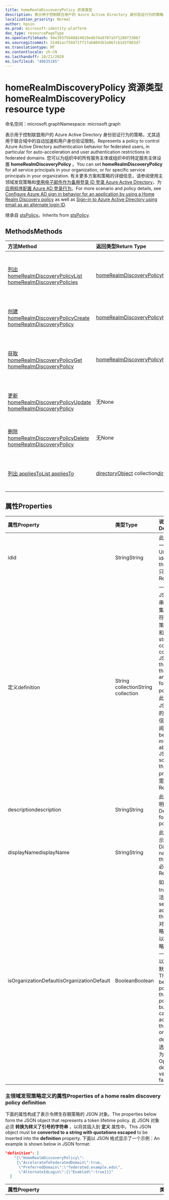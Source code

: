 ```yaml
---
title: homeRealmDiscoveryPolicy 资源类型
description: 表示用于控制联合用户的 Azure Active Directory 身份验证行为的策略。
localization_priority: Normal
author: hpsin
ms.prod: microsoft-identity-platform
doc_type: resourcePageType
ms.openlocfilehash: 94e39375648824819edb74a9707a5f1286f33087
ms.sourcegitcommit: 21481acf54471ff17ab8043b3a96fcb1d2f863d7
ms.translationtype: MT
ms.contentlocale: zh-CN
ms.lasthandoff: 10/21/2020
ms.locfileid: "48635185"
---
```

# <a name="homerealmdiscoverypolicy-resource-type"></a><span data-ttu-id="80142-103">homeRealmDiscoveryPolicy 资源类型</span><span class="sxs-lookup"><span data-stu-id="80142-103">homeRealmDiscoveryPolicy resource type</span></span>

<span data-ttu-id="80142-104">命名空间：microsoft.graph</span><span class="sxs-lookup"><span data-stu-id="80142-104">Namespace: microsoft.graph</span></span>

<span data-ttu-id="80142-105">表示用于控制联盟用户的 Azure Active Directory 身份验证行为的策略，尤其适用于联合域中的自动加速和用户身份验证限制。</span><span class="sxs-lookup"><span data-stu-id="80142-105">Represents a policy to control Azure Active Directory authentication behavior for federated users, in particular for auto-acceleration and user authentication restrictions in federated domains.</span></span> <span data-ttu-id="80142-106">您可以为组织中的所有服务主体或组织中的特定服务主体设置 **homeRealmDiscoveryPolicy** 。</span><span class="sxs-lookup"><span data-stu-id="80142-106">You can set **homeRealmDiscoveryPolicy** for all service principals in your organization, or for specific service principals in your organization.</span></span> <span data-ttu-id="80142-107">有关更多方案和策略的详细信息，请参阅使用主领域发现策略和[使用电子邮件作为备用登录 ID 登录 Azure Active Directory](/azure/active-directory/authentication/howto-authentication-use-email-signin)，为[应用程序配置 Azure AD 登录行为](/azure/active-directory/manage-apps/configure-authentication-for-federated-users-portal)。</span><span class="sxs-lookup"><span data-stu-id="80142-107">For more scenario and policy details, see [Configure Azure AD sign in behavior for an application by using a Home Realm Discovery policy](/azure/active-directory/manage-apps/configure-authentication-for-federated-users-portal) as well as [Sign-in to Azure Active Directory using email as an alternate login ID](/azure/active-directory/authentication/howto-authentication-use-email-signin).</span></span>

<span data-ttu-id="80142-108">继承自 [stsPolicy](stsPolicy.md)。</span><span class="sxs-lookup"><span data-stu-id="80142-108">Inherits from [stsPolicy](stsPolicy.md).</span></span>

## <a name="methods"></a><span data-ttu-id="80142-109">Methods</span><span class="sxs-lookup"><span data-stu-id="80142-109">Methods</span></span>

| <span data-ttu-id="80142-110">方法</span><span class="sxs-lookup"><span data-stu-id="80142-110">Method</span></span>       | <span data-ttu-id="80142-111">返回类型</span><span class="sxs-lookup"><span data-stu-id="80142-111">Return Type</span></span> | <span data-ttu-id="80142-112">Description</span><span class="sxs-lookup"><span data-stu-id="80142-112">Description</span></span> |
|:-------------|:------------|:------------|
| [<span data-ttu-id="80142-113">列出 homeRealmDiscoveryPolicy</span><span class="sxs-lookup"><span data-stu-id="80142-113">List homeRealmDiscoveryPolicies</span></span>](../api/homerealmdiscoverypolicy-list.md) | [<span data-ttu-id="80142-114">homeRealmDiscoveryPolicy</span><span class="sxs-lookup"><span data-stu-id="80142-114">homeRealmDiscoveryPolicy</span></span>](homerealmdiscoverypolicy.md) | <span data-ttu-id="80142-115">读取 homeRealmDiscoveryPolicies 对象的属性和关系。</span><span class="sxs-lookup"><span data-stu-id="80142-115">Read properties and relationships of homeRealmDiscoveryPolicies objects.</span></span> |
| [<span data-ttu-id="80142-116">创建 homeRealmDiscoveryPolicy</span><span class="sxs-lookup"><span data-stu-id="80142-116">Create homeRealmDiscoveryPolicy</span></span>](../api/homerealmdiscoverypolicy-post-homerealmdiscoverypolicies.md) | [<span data-ttu-id="80142-117">homeRealmDiscoveryPolicy</span><span class="sxs-lookup"><span data-stu-id="80142-117">homeRealmDiscoveryPolicy</span></span>](homerealmdiscoverypolicy.md) | <span data-ttu-id="80142-118">创建 homeRealmDiscoveryPolicy 对象。</span><span class="sxs-lookup"><span data-stu-id="80142-118">Create a homeRealmDiscoveryPolicy object.</span></span> |
| [<span data-ttu-id="80142-119">获取 homeRealmDiscoveryPolicy</span><span class="sxs-lookup"><span data-stu-id="80142-119">Get homeRealmDiscoveryPolicy</span></span>](../api/homerealmdiscoverypolicy-get.md) | [<span data-ttu-id="80142-120">homeRealmDiscoveryPolicy</span><span class="sxs-lookup"><span data-stu-id="80142-120">homeRealmDiscoveryPolicy</span></span>](homerealmdiscoverypolicy.md) | <span data-ttu-id="80142-121">读取 homeRealmDiscoveryPolicy 对象的属性和关系。</span><span class="sxs-lookup"><span data-stu-id="80142-121">Read properties and relationships of a homeRealmDiscoveryPolicy object.</span></span> |
| [<span data-ttu-id="80142-122">更新 homeRealmDiscoveryPolicy</span><span class="sxs-lookup"><span data-stu-id="80142-122">Update homeRealmDiscoveryPolicy</span></span>](../api/homerealmdiscoverypolicy-update.md) | <span data-ttu-id="80142-123">无</span><span class="sxs-lookup"><span data-stu-id="80142-123">None</span></span> | <span data-ttu-id="80142-124">更新 homeRealmDiscoveryPolicy 对象。</span><span class="sxs-lookup"><span data-stu-id="80142-124">Update a homeRealmDiscoveryPolicy object.</span></span> |
| [<span data-ttu-id="80142-125">删除 homeRealmDiscoveryPolicy</span><span class="sxs-lookup"><span data-stu-id="80142-125">Delete homeRealmDiscoveryPolicy</span></span>](../api/homerealmdiscoverypolicy-delete.md) | <span data-ttu-id="80142-126">无</span><span class="sxs-lookup"><span data-stu-id="80142-126">None</span></span> | <span data-ttu-id="80142-127">删除 homeRealmDiscoveryPolicy 对象。</span><span class="sxs-lookup"><span data-stu-id="80142-127">Delete a homeRealmDiscoveryPolicy object.</span></span> |
| [<span data-ttu-id="80142-128">列出 appliesTo</span><span class="sxs-lookup"><span data-stu-id="80142-128">List appliesTo</span></span>](../api/homerealmdiscoverypolicy-list-appliesto.md) | <span data-ttu-id="80142-129">[directoryObject](directoryobject.md) collection</span><span class="sxs-lookup"><span data-stu-id="80142-129">[directoryObject](directoryobject.md) collection</span></span> | <span data-ttu-id="80142-130">获取已应用此策略的 directoryObjects 的列表。</span><span class="sxs-lookup"><span data-stu-id="80142-130">Get the list of directoryObjects that this policy has been applied to.</span></span> |

## <a name="properties"></a><span data-ttu-id="80142-131">属性</span><span class="sxs-lookup"><span data-stu-id="80142-131">Properties</span></span>

| <span data-ttu-id="80142-132">属性</span><span class="sxs-lookup"><span data-stu-id="80142-132">Property</span></span>     | <span data-ttu-id="80142-133">类型</span><span class="sxs-lookup"><span data-stu-id="80142-133">Type</span></span>        | <span data-ttu-id="80142-134">说明</span><span class="sxs-lookup"><span data-stu-id="80142-134">Description</span></span> |
|:-------------|:------------|:------------|
|<span data-ttu-id="80142-135">id</span><span class="sxs-lookup"><span data-stu-id="80142-135">id</span></span>|<span data-ttu-id="80142-136">String</span><span class="sxs-lookup"><span data-stu-id="80142-136">String</span></span>| <span data-ttu-id="80142-137">此策略的唯一标识符。</span><span class="sxs-lookup"><span data-stu-id="80142-137">Unique identifier for this policy.</span></span> <span data-ttu-id="80142-138">只读。</span><span class="sxs-lookup"><span data-stu-id="80142-138">Read-only.</span></span>|
|<span data-ttu-id="80142-139">定义</span><span class="sxs-lookup"><span data-stu-id="80142-139">definition</span></span>|<span data-ttu-id="80142-140">String collection</span><span class="sxs-lookup"><span data-stu-id="80142-140">String collection</span></span>| <span data-ttu-id="80142-141">一个包含 JSON 字符串的字符串集合，该字符串定义此策略的规则和设置。</span><span class="sxs-lookup"><span data-stu-id="80142-141">A string collection containing a JSON string that defines the rules and settings for this policy.</span></span> <span data-ttu-id="80142-142">有关此属性的 JSON 架构的更多详细信息，请参阅下文。</span><span class="sxs-lookup"><span data-stu-id="80142-142">See below for more details about the JSON schema for this property.</span></span> <span data-ttu-id="80142-143">必需。</span><span class="sxs-lookup"><span data-stu-id="80142-143">Required.</span></span>|
|<span data-ttu-id="80142-144">description</span><span class="sxs-lookup"><span data-stu-id="80142-144">description</span></span>|<span data-ttu-id="80142-145">String</span><span class="sxs-lookup"><span data-stu-id="80142-145">String</span></span>| <span data-ttu-id="80142-146">此策略的说明。</span><span class="sxs-lookup"><span data-stu-id="80142-146">Description for this policy.</span></span>|
|<span data-ttu-id="80142-147">displayName</span><span class="sxs-lookup"><span data-stu-id="80142-147">displayName</span></span>|<span data-ttu-id="80142-148">String</span><span class="sxs-lookup"><span data-stu-id="80142-148">String</span></span>| <span data-ttu-id="80142-149">此策略的显示名称。</span><span class="sxs-lookup"><span data-stu-id="80142-149">Display name for this policy.</span></span> <span data-ttu-id="80142-150">必需。</span><span class="sxs-lookup"><span data-stu-id="80142-150">Required.</span></span>|
|<span data-ttu-id="80142-151">isOrganizationDefault</span><span class="sxs-lookup"><span data-stu-id="80142-151">isOrganizationDefault</span></span>|<span data-ttu-id="80142-152">Boolean</span><span class="sxs-lookup"><span data-stu-id="80142-152">Boolean</span></span>|<span data-ttu-id="80142-153">如果设置为 true，则激活此策略。</span><span class="sxs-lookup"><span data-stu-id="80142-153">If set to true, activates this policy.</span></span> <span data-ttu-id="80142-154">对于同一策略类型，可以有多个策略，但只有一个策略可以作为组织默认激活。</span><span class="sxs-lookup"><span data-stu-id="80142-154">There can be many policies for the same policy type, but only one can be activated as the organization default.</span></span> <span data-ttu-id="80142-155">可选，默认值为 false。</span><span class="sxs-lookup"><span data-stu-id="80142-155">Optional, default value is false.</span></span>|


### <a name="properties-of-a-home-realm-discovery-policy-definition"></a><span data-ttu-id="80142-156">主领域发现策略定义的属性</span><span class="sxs-lookup"><span data-stu-id="80142-156">Properties of a home realm discovery policy definition</span></span>
<span data-ttu-id="80142-157">下面的属性构成了表示令牌生存期策略的 JSON 对象。</span><span class="sxs-lookup"><span data-stu-id="80142-157">The properties below form the JSON object that represents a token lifetime policy.</span></span> <span data-ttu-id="80142-158">此 JSON 对象必须 **转换为转义了引号的字符串** ，以将其插入到 **定义** 属性中。</span><span class="sxs-lookup"><span data-stu-id="80142-158">This JSON object must be **converted to a string with quotations escaped** to be inserted into the **definition** property.</span></span> <span data-ttu-id="80142-159">下面以 JSON 格式显示了一个示例：</span><span class="sxs-lookup"><span data-stu-id="80142-159">An example is shown below in JSON format:</span></span>

<!-- {
  "blockType": "ignored"
}-->
``` json
"definition": [
    "{\"HomeRealmDiscoveryPolicy\":
     {\"AccelerateToFederatedDomain\":true,
      \"PreferredDomain\":\"federated.example.edu\",
      \"AlternateIdLogin\":{\"Enabled\":true}}}"
  ]
```

| <span data-ttu-id="80142-160">属性</span><span class="sxs-lookup"><span data-stu-id="80142-160">Property</span></span>     | <span data-ttu-id="80142-161">类型</span><span class="sxs-lookup"><span data-stu-id="80142-161">Type</span></span>   |<span data-ttu-id="80142-162">Description</span><span class="sxs-lookup"><span data-stu-id="80142-162">Description</span></span>| 
|:---------------|:--------|:----------|
|<span data-ttu-id="80142-163">AccelerateToFederatedDomain</span><span class="sxs-lookup"><span data-stu-id="80142-163">AccelerateToFederatedDomain</span></span>|<span data-ttu-id="80142-164">Boolean</span><span class="sxs-lookup"><span data-stu-id="80142-164">Boolean</span></span>| <span data-ttu-id="80142-165">如果设置为 `true` ，则自动加速 (绕过主页领域发现) 。</span><span class="sxs-lookup"><span data-stu-id="80142-165">Set to `true` for auto-acceleration (bypass home realm discovery).</span></span> <span data-ttu-id="80142-166">如果 `true` 在租户中只有一个经过验证和联合的域，则用户将直接转到联合身份提供程序 (如用于登录的 ADFS) 。</span><span class="sxs-lookup"><span data-stu-id="80142-166">If `true` and there is only one verified and federated domain in the tenant, then users will be taken straight to the federated identity provider (such as ADFS) for sign in.</span></span> <span data-ttu-id="80142-167">如果 `true` 租户中有多个已验证的域，则必须指定 **PreferredDomain** 。</span><span class="sxs-lookup"><span data-stu-id="80142-167">If `true` and there is more than one verified domain in the tenant, **PreferredDomain** must be specified.</span></span> <span data-ttu-id="80142-168">可选。</span><span class="sxs-lookup"><span data-stu-id="80142-168">Optional.</span></span>|
|<span data-ttu-id="80142-169">PreferredDomain</span><span class="sxs-lookup"><span data-stu-id="80142-169">PreferredDomain</span></span>|<span data-ttu-id="80142-170">String</span><span class="sxs-lookup"><span data-stu-id="80142-170">String</span></span>| <span data-ttu-id="80142-171">指定要加速登录到的域。</span><span class="sxs-lookup"><span data-stu-id="80142-171">Specifies a domain to accelerate sign-in to.</span></span> <span data-ttu-id="80142-172">如果租户只有一个联合域，则可以省略它。</span><span class="sxs-lookup"><span data-stu-id="80142-172">It can be omitted if the tenant has only one federated domain.</span></span> <span data-ttu-id="80142-173">如果省略它，并且有多个经过验证的联合域，则此策略将不起作用。</span><span class="sxs-lookup"><span data-stu-id="80142-173">If it is omitted, and there is more than one verified federated domain, this policy has no effect.</span></span> <span data-ttu-id="80142-174">如果 **AccelerateToFederatedDomain** 为，则为必需 `true` 。</span><span class="sxs-lookup"><span data-stu-id="80142-174">Required if **AccelerateToFederatedDomain** is `true`.</span></span>|
|<span data-ttu-id="80142-175">AllowCloudPasswordValidation</span><span class="sxs-lookup"><span data-stu-id="80142-175">AllowCloudPasswordValidation</span></span>|<span data-ttu-id="80142-176">Boolean</span><span class="sxs-lookup"><span data-stu-id="80142-176">Boolean</span></span>| <span data-ttu-id="80142-177">设置为 `true` 以允许应用程序通过直接向 Azure Active Directory 令牌终结点提供用户名/密码凭据来对联合用户进行身份验证。</span><span class="sxs-lookup"><span data-stu-id="80142-177">Set to `true` to allow an application to authenticate a federated user by presenting username/password credentials directly to the Azure Active Directory token endpoint.</span></span> <span data-ttu-id="80142-178">仅在启用密码哈希同步时才有效。</span><span class="sxs-lookup"><span data-stu-id="80142-178">Only works if Password Hash Sync is enabled.</span></span> <span data-ttu-id="80142-179">可选。</span><span class="sxs-lookup"><span data-stu-id="80142-179">Optional.</span></span>|
|<span data-ttu-id="80142-180">AlternateIdLogin</span><span class="sxs-lookup"><span data-stu-id="80142-180">AlternateIdLogin</span></span>| <span data-ttu-id="80142-181">Json</span><span class="sxs-lookup"><span data-stu-id="80142-181">Json</span></span> |<span data-ttu-id="80142-182">设置为 {"Enabled"： true} 以允许 Azure AD 登录使用电子邮件作为 [备用登录 ID](https://docs.microsoft.com/azure/active-directory/authentication/howto-authentication-use-email-signin)。</span><span class="sxs-lookup"><span data-stu-id="80142-182">Set to {"Enabled": true} to allow Azure AD sign-in using email as [an alternate login ID](https://docs.microsoft.com/azure/active-directory/authentication/howto-authentication-use-email-signin).</span></span> <span data-ttu-id="80142-183">仅在将 **IsOrganizationDefault** 设置为时起作用 `true` 。</span><span class="sxs-lookup"><span data-stu-id="80142-183">Only works when **IsOrganizationDefault** is set to `true`.</span></span> <span data-ttu-id="80142-184">可选。</span><span class="sxs-lookup"><span data-stu-id="80142-184">Optional.</span></span>|

## <a name="relationships"></a><span data-ttu-id="80142-185">关系</span><span class="sxs-lookup"><span data-stu-id="80142-185">Relationships</span></span>

| <span data-ttu-id="80142-186">关系</span><span class="sxs-lookup"><span data-stu-id="80142-186">Relationship</span></span> | <span data-ttu-id="80142-187">类型</span><span class="sxs-lookup"><span data-stu-id="80142-187">Type</span></span>        | <span data-ttu-id="80142-188">Description</span><span class="sxs-lookup"><span data-stu-id="80142-188">Description</span></span> |
|:-------------|:------------|:------------|
|<span data-ttu-id="80142-189">appliesTo</span><span class="sxs-lookup"><span data-stu-id="80142-189">appliesTo</span></span>|<span data-ttu-id="80142-190">[directoryObject](directoryobject.md) collection</span><span class="sxs-lookup"><span data-stu-id="80142-190">[directoryObject](directoryobject.md) collection</span></span>| <span data-ttu-id="80142-191">已将此策略应用于的 [directoryObject](directoryObject.md) 集合。</span><span class="sxs-lookup"><span data-stu-id="80142-191">The [directoryObject](directoryObject.md) collection that this policy has been applied to.</span></span> <span data-ttu-id="80142-192">只读。</span><span class="sxs-lookup"><span data-stu-id="80142-192">Read-only.</span></span>|

## <a name="json-representation"></a><span data-ttu-id="80142-193">JSON 表示形式</span><span class="sxs-lookup"><span data-stu-id="80142-193">JSON representation</span></span>

<span data-ttu-id="80142-194">下面是资源的 JSON 表示形式。</span><span class="sxs-lookup"><span data-stu-id="80142-194">The following is a JSON representation of the resource.</span></span>

<!-- {
  "blockType": "resource",
  "optionalProperties": [

  ],
  "@odata.type": "microsoft.graph.homeRealmDiscoveryPolicy",
  "baseType": "",
  "keyProperty": "id"
}-->

```json
{
  "definition": ["String"],
  "description": "String",
  "displayName": "String",
  "id": "String (identifier)",
  "isOrganizationDefault": true,
}
```

<!-- uuid: 16cd6b66-4b1a-43a1-adaf-3a886856ed98
2019-02-04 14:57:30 UTC -->
<!-- {
  "type": "#page.annotation",
  "description": "homeRealmDiscoveryPolicy resource",
  "keywords": "",
  "section": "documentation",
  "tocPath": ""
}-->
